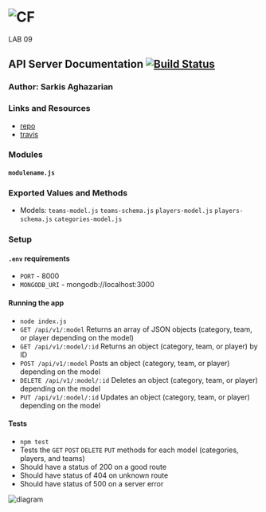 ![CF](https://i.imgur.com/60omTQF.png) 
=================================================  
LAB 09

## API Server Documentation [![Build Status](https://travis-ci.org/sarkis74/lab-09-401n12-.svg?branch=master)](https://travis-ci.org/sarkis74/lab-09-401n12-)

### Author: Sarkis Aghazarian

### Links and Resources
* [repo](https://github.com/sarkis74/lab-09-401n12-)
* [travis](https://travis-ci.org/sarkis74/lab-09-401n12-)

### Modules
#### `modulename.js`

### Exported Values and Methods
* Models: `teams-model.js` `teams-schema.js` `players-model.js` `players-schema.js` `categories-model.js`

### Setup
#### `.env` requirements
* `PORT` - 8000
* `MONGODB_URI` - mongodb://localhost:3000

#### Running the app
* `node index.js`
* `GET /api/v1/:model` Returns an array of JSON objects (category, team, or player depending on the model)
* `GET /api/v1/:model/:id` Returns an object (category, team, or player) by ID
* `POST /api/v1/:model` Posts an object (category, team, or player) depending on the model
* `DELETE /api/v1/:model/:id` Deletes an object (category, team, or player) depending on the model
* `PUT /api/v1/:model/:id` Updates an object (category, team, or player) depending on the model
  
#### Tests
* `npm test`
* Tests the `GET` `POST` `DELETE` `PUT` methods for each model (categories, players, and teams)
* Should have a status of 200 on a good route
* Should have status of 404 on unknown route
* Should have status of 500 on a server error


![diagram](https://i.imgur.com/X7uaywP.png)
